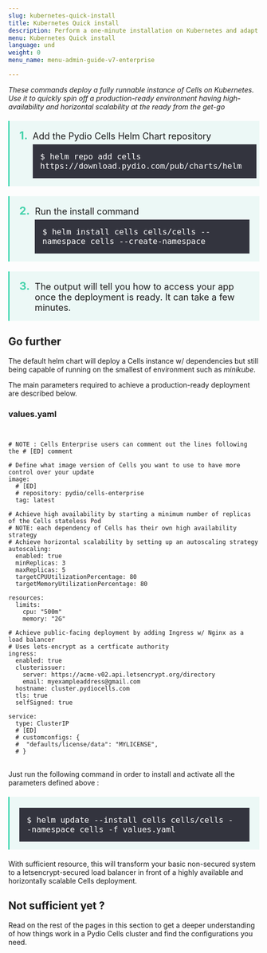 ```yaml
---
slug: kubernetes-quick-install
title: Kubernetes Quick install
description: Perform a one-minute installation on Kubernetes and adapt it to a production-ready environment
menu: Kubernetes Quick install
language: und
weight: 0
menu_name: menu-admin-guide-v7-enterprise

---
```

<style type="text/css">
ol.numbering {
  counter-reset: my-awesome-counter;
}

ol.numbering li {
  counter-increment: my-awesome-counter;
}

ol.numbering li:before {
  content: counter(my-awesome-counter) ". ";
  color: #44d2ab;
  font-weight: bold;
  margin-right: 10px;
  font-size: 22px;
}

ol.install-steps {
  padding-left: 0 !important;
  list-style: none;
  padding: 0;
  margin:0;
}
ol.install-steps li {
  border-left: 2px solid #08cc99;
  display:flex;
  align-items: baseline;
  background-color: #ecf8f6;
  padding: 16px 20px;
  margin: 20px 0 !important;
}

ol.install-steps li p {
  display: inline;
  width: 100%;
  margin: 0 !important;
  font-size: 18px !important;
}

ol.install-steps li code {
    font-size: 16px !important;
    display: block;
    margin: 0 !important;
    padding: 15px 30px 15px 15px !important;
    background-color: rgb(42 42 53 / 95%) !important;
    color: white !important;
    margin-top: 6px !important;
}

ol span.geshifilter {
    display: inherit;
}

</style>

_These commands deploy a fully runnable instance of Cells on Kubernetes. Use it to quickly spin off a production-ready environment having high-availability and horizontal scalability at the ready from the get-go_

<ol class="install-steps numbering">
<li><p>Add the Pydio Cells Helm Chart repository<br> <code>$ helm repo add cells https://download.pydio.com/pub/charts/helm</code></p></li>
<li><p>Run the install command<br> <code>$ helm install cells cells/cells --namespace cells --create-namespace</code></li>
<li><p>The output will tell you how to access your app once the deployment is ready. It can take a few minutes.</p></li>
</ol>

## Go further

The default helm chart will deploy a Cells instance w/ dependencies but still being capable of running on the smallest of environment such as *minikube*.

The main parameters required to achieve a production-ready deployment are described below.

### values.yaml

<pre>
<code>

# NOTE : Cells Enterprise users can comment out the lines following the # [ED] comment

# Define what image version of Cells you want to use to have more control over your update
image:
  # [ED]
  # repository: pydio/cells-enterprise
  tag: latest

# Achieve high availability by starting a minimum number of replicas of the Cells stateless Pod
# NOTE: each dependency of Cells has their own high availability strategy
# Achieve horizontal scalability by setting up an autoscaling strategy 
autoscaling:
  enabled: true
  minReplicas: 3
  maxReplicas: 5
  targetCPUUtilizationPercentage: 80
  targetMemoryUtilizationPercentage: 80

resources:
  limits:
    cpu: "500m"
    memory: "2G"

# Achieve public-facing deployment by adding Ingress w/ Nginx as a load balancer
# Uses lets-encrypt as a certficate authority
ingress:
  enabled: true
  clusterissuer:
    server: https://acme-v02.api.letsencrypt.org/directory
    email: myexampleaddress@gmail.com
  hostname: cluster.pydiocells.com
  tls: true
  selfSigned: true

service:
  type: ClusterIP
  # [ED]
  # customconfigs: {
  #  "defaults/license/data": "MYLICENSE",
  # }
</code>
</pre>

Just run the following command in order to install and activate all the parameters defined above :

<ol class="install-steps">
<li><code>$ helm update --install cells cells/cells --namespace cells -f values.yaml</code></li>
</ol>

With sufficient resource, this will transform your basic non-secured system to a letsencrypt-secured load balancer in front of a highly available and horizontally scalable Cells deployment. 

## Not sufficient yet ?

Read on the rest of the pages in this section to get a deeper understanding of how things work in a Pydio Cells cluster and find the configurations you need.